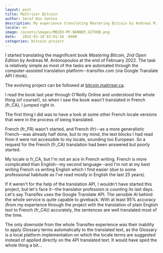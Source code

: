 ```yaml
---
layout: post
title: Maîtriser Bitcoin
author: Seraf Dos Santos
description: My experience translating Mastering Bitcoin by Andreas M. Antonopoulos
locale: en
image: /assets/images/MB2EO-MY-BANNER_GITHUB.png
date:   2022-03-10 03:01:16 -0400
categories: bitcoin project
---
```


I started translating the magnificent book _Mastering Bitcoin, 2nd Open Edition_ by Andreas M. Antonopoulos at the end of February 2022. The task is relatively simple as most of the tasks are automated through the computer-assisted translation platform--transifex.com (via Google Translate API I think).

The evolving project can be followed at [bitcoin.maitriser.ca](https://bitcoin.maitriser.ca).

I read the book last year through O'Reilly Online and understood the whole thing (of course!), so when I saw the book wasn't translated in French (fr_CA), I jumped right in.

The first thing I did was to have a look at some other French locale versions that were in the process of being translated.

French (fr_FR) wasn't started, and French (fr)--as a more generalistic French--was already half done, but to my mind, the text blocks I had read from it were not accessible to my locale, sounding too European. So a request for the French (fr_CA) translation had been answered but poorly started.

My locale is fr_CA, but I'm not an ace in French writing. French is more complicated than English--my second language--and I'm not at my best writing French vs writing English which I find easier (due to some professional habitude as I've read mostly in English the last 25 years).

If it weren't for the help of the translation API, I wouldn't have started this project, but let's face it--the translator profession is counting its last days. Let's say Transifex uses the Google Translate API. The sensible AI behind the whole service is quite capable to giveback. With at least 95% accuracy (from my experience through the project with the translation of plain English text to French (fr_CA)) accurately, the sentences are well translated most of the time.

The only downside from the whole Transifex experience was their inability to apply Glossary terms automatically to the translated text, as the Glossary is a local platform implementation on which the locale terms are suggested instead of applied directly on the API translated text. It would have sped the whole thing a bit...
